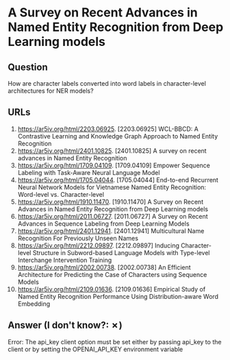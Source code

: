 # A Survey on Recent Advances in Named Entity Recognition from Deep Learning models

## Question

How are character labels converted into word labels in character-level architectures for NER models?

## URLs

1. https://ar5iv.org/html/2203.06925. [2203.06925] WCL-BBCD: A Contrastive Learning and Knowledge Graph Approach to Named Entity Recognition
2. https://ar5iv.org/html/2401.10825. [2401.10825] A survey on recent advances in Named Entity Recognition
3. https://ar5iv.org/html/1709.04109. [1709.04109] Empower Sequence Labeling with Task-Aware Neural Language Model
4. https://ar5iv.org/html/1705.04044. [1705.04044] End-to-end Recurrent Neural Network Models for Vietnamese Named Entity Recognition: Word-level vs. Character-level
5. https://ar5iv.org/html/1910.11470. [1910.11470] A Survey on Recent Advances in Named Entity Recognition from Deep Learning models
6. https://ar5iv.org/html/2011.06727. [2011.06727] A Survey on Recent Advances in Sequence Labeling from Deep Learning Models
7. https://ar5iv.org/html/2401.12941. [2401.12941] Multicultural Name Recognition For Previously Unseen Names
8. https://ar5iv.org/html/2212.09897. [2212.09897] Inducing Character-level Structure in Subword-based Language Models with Type-level Interchange Intervention Training
9. https://ar5iv.org/html/2002.00738. [2002.00738] An Efficient Architecture for Predicting the Case of Characters using Sequence Models
10. https://ar5iv.org/html/2109.01636. [2109.01636] Empirical Study of Named Entity Recognition Performance Using Distribution-aware Word Embedding

## Answer (I don't know?: ✗)

Error: The api_key client option must be set either by passing api_key to the client or by setting the OPENAI_API_KEY environment variable